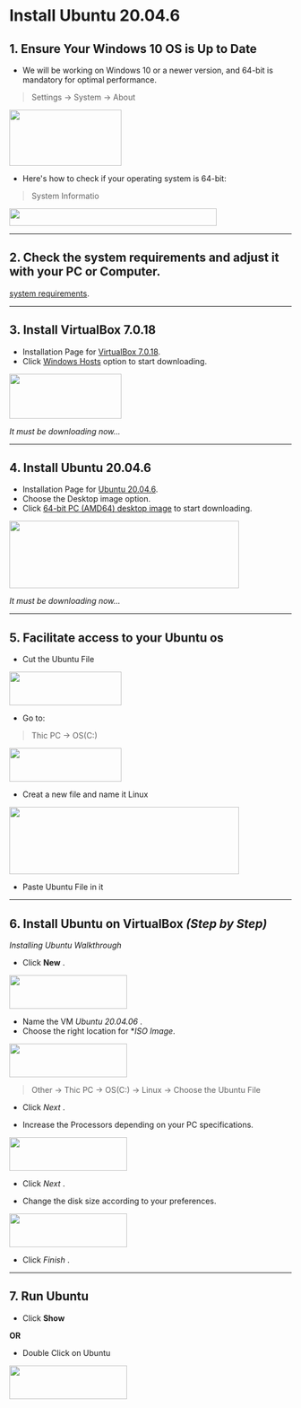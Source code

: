 # **Install Ubuntu 20.04.6**

## **1. Ensure Your Windows 10 OS is Up to Date**

- We will be working on Windows 10 or a newer version, and 64-bit is mandatory for optimal performance.
 > Settings -> System -> About
<img src="https://github.com/alanoudmk/Install-ROS-Noetic-on-WSL/assets/127528672/486e095d-68b7-4ca9-af96-f375bcaf0d60" width="200" height="100">


- Here's how to check if your operating system is 64-bit:
 > System Informatio
<img src="https://github.com/alanoudmk/Install-Ubuntu-20.04.6/assets/127528672/928547ac-96b3-466b-81a1-543bdc76b960" width="370" height="31">





***



## **2. Check the system requirements and adjust it with your PC or Computer.**
[system requirements](https://help.ubuntu.com/community/Installation/SystemRequirements).



***


## **3. Install VirtualBox 7.0.18**
- Installation Page for [VirtualBox 7.0.18](https://www.virtualbox.org/wiki/Downloads).
- Click [Windows Hosts](https://download.virtualbox.org/virtualbox/7.0.18/VirtualBox-7.0.18-162988-Win.exe) option to start downloading.

 <img src="https://github.com/alanoudmk/Install-Ubuntu-20.04.6/assets/127528672/0235552a-5dc1-4d6d-ae9c-8dabb8ce7585" width="200" height="80">

   _It must be downloading now..._




***


## **4. Install Ubuntu 20.04.6**
- Installation Page for [Ubuntu 20.04.6](https://www.releases.ubuntu.com/focal/).
- Choose the Desktop image option.
- Click [64-bit PC (AMD64) desktop image](https://www.releases.ubuntu.com/focal/ubuntu-20.04.6-desktop-amd64.iso) to start downloading.

 <img src="https://github.com/alanoudmk/Install-Ubuntu-20.04.6/assets/127528672/8de7bb31-6a34-4d3a-a864-f4815d68c237" width="410" height="120">

   _It must be downloading now..._

   
***


## **5. Facilitate access to your Ubuntu os**
- Cut the Ubuntu File

<img src="https://github.com/alanoudmk/Install-Ubuntu-20.04.6/assets/127528672/f127ea3a-b28d-4152-9333-444bfb0b6b8c" width="200" height="60">

- Go to:
> Thic PC  ->  OS(C:)
<img src="https://github.com/alanoudmk/Install-Ubuntu-20.04.6/assets/127528672/8e157a7a-2bdb-4bb9-9af5-1c0bfbca777d" width="200" height="60">

- Creat a new file and name it Linux 

<img src="https://github.com/alanoudmk/Install-Ubuntu-20.04.6/assets/127528672/52b166ba-b644-455c-be15-9d797d191688" width="410" height="120">


- Paste Ubuntu File in it


   
***


## **6. Install Ubuntu on VirtualBox _(Step by Step)_**
_Installing Ubuntu Walkthrough_

- Click **New** .
  
<img src="https://github.com/alanoudmk/Install-Ubuntu-20.04.6/assets/127528672/3427b0e8-6d92-41a4-aacc-84fcbbd66dbd" width="210" height="60">

- Name the VM _Ubuntu 20.04.06_ .
- Choose the right location for **ISO Image*.
  
<img src="https://github.com/alanoudmk/Install-Ubuntu-20.04.6/assets/127528672/c7b351d9-01b9-4f89-ba9e-1e1a19c0a91b" width="210" height="60">

> Other -> Thic PC  ->  OS(C:) -> Linux -> Choose the Ubuntu File

- Click _Next_ .

- Increase the Processors depending on your PC specifications.
<img src="https://github.com/alanoudmk/Install-Ubuntu-20.04.6/assets/127528672/75e7bb36-8e19-402d-80ca-563334a01ba5" width="210" height="60">


- Click _Next_ .

- Change the disk size according to your preferences.
<img src="https://github.com/alanoudmk/Install-Ubuntu-20.04.6/assets/127528672/def6067a-2932-4a6f-8eb2-8f04e3e3d24a" width="210" height="60">


- Click _Finish_ .


***


## **7. Run Ubuntu**
- Click **Show**
  
**OR**

- Double Click on Ubuntu

<img src="https://github.com/alanoudmk/Install-Ubuntu-20.04.6/assets/127528672/484c501f-43a0-4066-aee1-7656e8a64cda" width="210" height="60">



